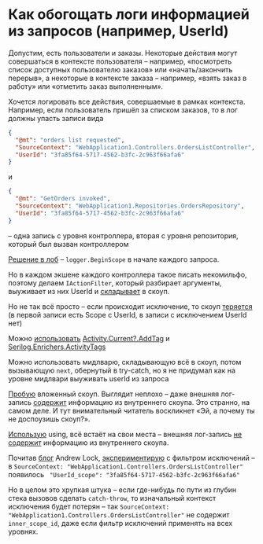 # Как обогощать логи информацией из запросов (например, UserId)

Допустим, есть пользователи и заказы. Некоторые действия могут совершаться в контексте пользователя – например, «посмотреть список доступных пользователю заказов» или «начать/закончить перерыв», а некоторые в контексте заказа – например, «взять заказ в работу» или «отметить заказ выполненным».

Хочется логировать все действия, совершаемые в рамках контекста. Например, если пользователь пришёл за списком заказов, то в лог должны упасть записи вида
```json
{
  "@mt": "orders list requested",
  "SourceContext": "WebApplication1.Controllers.OrdersListController",
  "UserId": "3fa85f64-5717-4562-b3fc-2c963f66afa6"
}
```
и
```json
{
  "@mt": "GetOrders invoked",
  "SourceContext": "WebApplication1.Repositories.OrdersRepository",
  "UserId": "3fa85f64-5717-4562-b3fc-2c963f66afa6"
}
```
– одна запись с уровня контроллера, вторая с уровня репозитория, который был вызван контроллером

[Решение в лоб](https://github.com/askazakov/scope-per-request-example/blob/68d829b2921f60687d4f680c3d975136a005f5dd/WebApplication1/Controllers/OrdersListController.cs#L23) – `logger.BeginScope` в начале каждого запроса.

Но в каждом экшене каждого контроллера такое писать некомильфо, поэтому делаем `IActionFilter`, который разбирает аргументы, выуживает из них UserId и [складывает](https://github.com/askazakov/scope-per-request-example/blob/68d829b2921f60687d4f680c3d975136a005f5dd/WebApplication1/Infrastructure/EnrichActivityActionFilter.cs#L27) в скоуп.

Но не так всё просто – если происходит исключение, то скоуп [теряется](https://github.com/askazakov/scope-per-request-example/blob/24631fcb46054214e5f7315e4e88335cda8e27a2/exception.log.txt) (в первой записи есть Scope с UserId, в записи с исключением UserId нет)

Можно [использовать](https://github.com/askazakov/scope-per-request-example/blob/main/WebApplication1/Infrastructure/EnrichActivityActionFilter.cs#L26) [Activity.Current?.AddTag](https://docs.microsoft.com/en-us/dotnet/api/system.diagnostics.activity.addtag?view=net-6.0#system-diagnostics-activity-addtag(system-string-system-string)) и [Serilog.Enrichers.ActivityTags](https://www.nuget.org/packages/Serilog.Enrichers.ActivityTags/)

Можно использовать мидлварю, складывающую всё в скоуп, потом вызывающую `next`, обернутый в try-catch, но я не придумал как на уровне мидлвари выуживать userId из запроса

[Пробую](https://github.com/askazakov/scope-per-request-example/commit/9d244eb9f003693bc7656b9ab70436fdd1772bc0) вложенный скоуп. Выглядит неплохо – даже внешняя лог-запись [содержит](https://github.com/askazakov/scope-per-request-example/commit/9d244eb9f003693bc7656b9ab70436fdd1772bc0#diff-dd97ae7df1c6ebe932616c90f1b466fc4094be21f52c3165c4f3e6f7515f5ce6R61) информацию из внутреннего скоупа. Это странно, на самом деле. И тут внимательный читатель воскликнет «Эй, а почему ты не доспоузишь скоуп?». 

[Использую](https://github.com/askazakov/scope-per-request-example/commit/f98a2227ab20047769923ab78b24ea609d253e96) using, всё встаёт на свои места – внешняя лог-запись [не содержит](https://github.com/askazakov/scope-per-request-example/commit/f98a2227ab20047769923ab78b24ea609d253e96#diff-6530731105c5137cb382897f4044a25f43a6abba562f0cc86cc4e8f98eb81c82R62~~~~) информацию из внутреннего скоупа.

Почитав [блог](https://andrewlock.net/how-to-include-scopes-when-logging-exceptions-in-asp-net-core/#using-exception-filters-to-capture-scopes) Andrew Lock, [экспериментирую](https://github.com/askazakov/scope-per-request-example/commit/f471c2529f3c151264ab39a6bc10a2f231625ca9) с фильтром исключений – в `SourceContext: "WebApplication1.Controllers.OrdersListController"` появилось ` "UserId_scope": "3fa85f64-5717-4562-b3fc-2c963f66afa6"`

Но в целом это хрупкая штука – если где-нибудь по пути из глубин стека вызовов сделать `catch-throw`, то изначальный контекст исключения будет потерян – так `SourceContext: "WebApplication1.Controllers.OrdersListController"` не содержит `inner_scope_id`, даже если фильтр исключений применять на всех уровнях. 